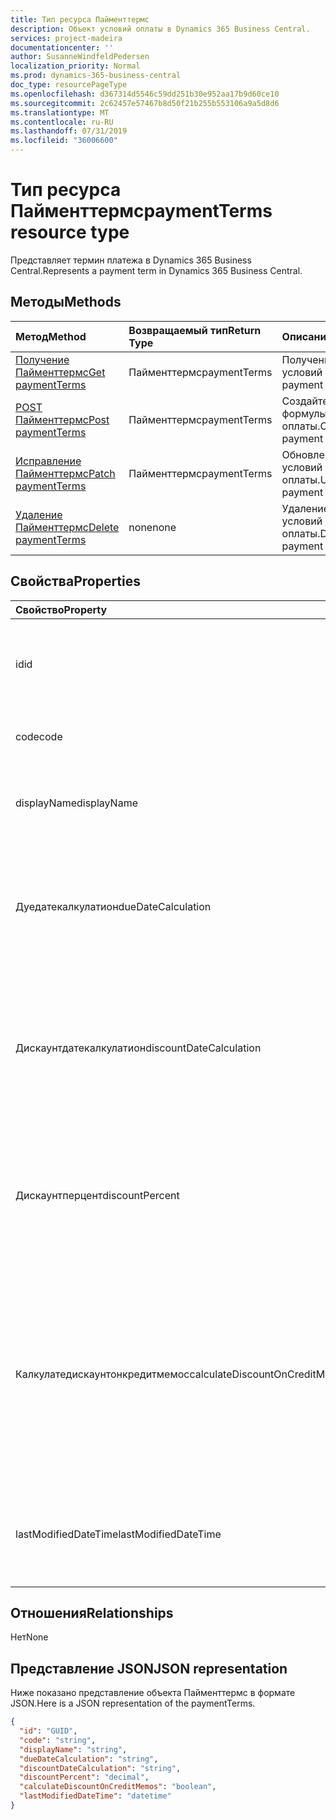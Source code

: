 ```yaml
---
title: Тип ресурса Пайменттермс
description: Объект условий оплаты в Dynamics 365 Business Central.
services: project-madeira
documentationcenter: ''
author: SusanneWindfeldPedersen
localization_priority: Normal
ms.prod: dynamics-365-business-central
doc_type: resourcePageType
ms.openlocfilehash: d367314d5546c59dd251b30e952aa17b9d60ce10
ms.sourcegitcommit: 2c62457e57467b8d50f21b255b553106a9a5d8d6
ms.translationtype: MT
ms.contentlocale: ru-RU
ms.lasthandoff: 07/31/2019
ms.locfileid: "36006600"
---
```

# <a name="paymentterms-resource-type"></a><span data-ttu-id="989ad-103">Тип ресурса Пайменттермс</span><span class="sxs-lookup"><span data-stu-id="989ad-103">paymentTerms resource type</span></span>
<span data-ttu-id="989ad-104">Представляет термин платежа в Dynamics 365 Business Central.</span><span class="sxs-lookup"><span data-stu-id="989ad-104">Represents a payment term in Dynamics 365 Business Central.</span></span>

## <a name="methods"></a><span data-ttu-id="989ad-105">Методы</span><span class="sxs-lookup"><span data-stu-id="989ad-105">Methods</span></span>

| <span data-ttu-id="989ad-106">Метод</span><span class="sxs-lookup"><span data-stu-id="989ad-106">Method</span></span>                                                      | <span data-ttu-id="989ad-107">Возвращаемый тип</span><span class="sxs-lookup"><span data-stu-id="989ad-107">Return Type</span></span>|<span data-ttu-id="989ad-108">Описание</span><span class="sxs-lookup"><span data-stu-id="989ad-108">Description</span></span>            |
|:------------------------------------------------------------|:-----------|:----------------------|
|[<span data-ttu-id="989ad-109">Получение Пайменттермс</span><span class="sxs-lookup"><span data-stu-id="989ad-109">Get paymentTerms</span></span>](../api/dynamics-paymentterms-get.md)      |<span data-ttu-id="989ad-110">Пайменттермс</span><span class="sxs-lookup"><span data-stu-id="989ad-110">paymentTerms</span></span>|<span data-ttu-id="989ad-111">Получение объекта условий оплаты.</span><span class="sxs-lookup"><span data-stu-id="989ad-111">Get a payment terms object.</span></span>   |
|[<span data-ttu-id="989ad-112">POST Пайменттермс</span><span class="sxs-lookup"><span data-stu-id="989ad-112">Post paymentTerms</span></span>](../api/dynamics-create-paymentterms.md)  |<span data-ttu-id="989ad-113">Пайменттермс</span><span class="sxs-lookup"><span data-stu-id="989ad-113">paymentTerms</span></span>|<span data-ttu-id="989ad-114">Создайте объект формулы оплаты.</span><span class="sxs-lookup"><span data-stu-id="989ad-114">Create a payment terms object.</span></span>|
|[<span data-ttu-id="989ad-115">Исправление Пайменттермс</span><span class="sxs-lookup"><span data-stu-id="989ad-115">Patch paymentTerms</span></span>](../api/dynamics-paymentterms-update.md) |<span data-ttu-id="989ad-116">Пайменттермс</span><span class="sxs-lookup"><span data-stu-id="989ad-116">paymentTerms</span></span>|<span data-ttu-id="989ad-117">Обновление объекта условий оплаты.</span><span class="sxs-lookup"><span data-stu-id="989ad-117">Update a payment terms object.</span></span>|
|[<span data-ttu-id="989ad-118">Удаление Пайменттермс</span><span class="sxs-lookup"><span data-stu-id="989ad-118">Delete paymentTerms</span></span>](../api/dynamics-paymentterms-delete.md)|<span data-ttu-id="989ad-119">none</span><span class="sxs-lookup"><span data-stu-id="989ad-119">none</span></span>        |<span data-ttu-id="989ad-120">Удаление объекта условий оплаты.</span><span class="sxs-lookup"><span data-stu-id="989ad-120">Delete a payment terms object.</span></span>|

## <a name="properties"></a><span data-ttu-id="989ad-121">Свойства</span><span class="sxs-lookup"><span data-stu-id="989ad-121">Properties</span></span>
| <span data-ttu-id="989ad-122">Свойство</span><span class="sxs-lookup"><span data-stu-id="989ad-122">Property</span></span>                     | <span data-ttu-id="989ad-123">Тип</span><span class="sxs-lookup"><span data-stu-id="989ad-123">Type</span></span>     |<span data-ttu-id="989ad-124">Описание</span><span class="sxs-lookup"><span data-stu-id="989ad-124">Description</span></span>                                                |
|:-----------------------------|:-------|:----------------------------------------------------------|
|<span data-ttu-id="989ad-125">id</span><span class="sxs-lookup"><span data-stu-id="989ad-125">id</span></span>                            |<span data-ttu-id="989ad-126">GUID</span><span class="sxs-lookup"><span data-stu-id="989ad-126">GUID</span></span>    |<span data-ttu-id="989ad-127">Уникальный идентификатор Пайменттермс.</span><span class="sxs-lookup"><span data-stu-id="989ad-127">The unique ID of the paymentTerms.</span></span> <span data-ttu-id="989ad-128">Не редактируемые.</span><span class="sxs-lookup"><span data-stu-id="989ad-128">Non-editable.</span></span>           |
|<span data-ttu-id="989ad-129">code</span><span class="sxs-lookup"><span data-stu-id="989ad-129">code</span></span>                          |<span data-ttu-id="989ad-130">string</span><span class="sxs-lookup"><span data-stu-id="989ad-130">string</span></span>  |<span data-ttu-id="989ad-131">Определяет код условия платежа.</span><span class="sxs-lookup"><span data-stu-id="989ad-131">Specifies the payment term code.</span></span>                           |
|<span data-ttu-id="989ad-132">displayName</span><span class="sxs-lookup"><span data-stu-id="989ad-132">displayName</span></span>                   |<span data-ttu-id="989ad-133">string</span><span class="sxs-lookup"><span data-stu-id="989ad-133">string</span></span>  |<span data-ttu-id="989ad-134">Задает отображаемое имя условия платежа.</span><span class="sxs-lookup"><span data-stu-id="989ad-134">Specifies the payment term display name.</span></span>                   |
|<span data-ttu-id="989ad-135">Дуедатекалкулатион</span><span class="sxs-lookup"><span data-stu-id="989ad-135">dueDateCalculation</span></span>            |<span data-ttu-id="989ad-136">string</span><span class="sxs-lookup"><span data-stu-id="989ad-136">string</span></span>  |<span data-ttu-id="989ad-137">Указывает формулу, используемую для расчета даты, на которую необходимо выполнить платеж.</span><span class="sxs-lookup"><span data-stu-id="989ad-137">Specifies the formula that is used to calculate the date that a payment must be made.</span></span>|
|<span data-ttu-id="989ad-138">Дискаунтдатекалкулатион</span><span class="sxs-lookup"><span data-stu-id="989ad-138">discountDateCalculation</span></span>       |<span data-ttu-id="989ad-139">string</span><span class="sxs-lookup"><span data-stu-id="989ad-139">string</span></span>  |<span data-ttu-id="989ad-140">Указывает формулу, используемую для расчета даты, которую необходимо выполнить для получения скидки.</span><span class="sxs-lookup"><span data-stu-id="989ad-140">Specifies the formula that is used to calculate the date that a payment must be made in order to obtain a discount.</span></span>|
|<span data-ttu-id="989ad-141">Дискаунтперцент</span><span class="sxs-lookup"><span data-stu-id="989ad-141">discountPercent</span></span>               |<span data-ttu-id="989ad-142">числе</span><span class="sxs-lookup"><span data-stu-id="989ad-142">decimal</span></span> |<span data-ttu-id="989ad-143">Указывает процент скидки, который применяется для раннего платежа по сумме накладной.</span><span class="sxs-lookup"><span data-stu-id="989ad-143">Specifies the discount percentage that is applied for early payment of an invoice amount.</span></span>|
|<span data-ttu-id="989ad-144">Калкулатедискаунтонкредитмемос</span><span class="sxs-lookup"><span data-stu-id="989ad-144">calculateDiscountOnCreditMemos</span></span>|<span data-ttu-id="989ad-145">boolean</span><span class="sxs-lookup"><span data-stu-id="989ad-145">boolean</span></span> |<span data-ttu-id="989ad-146">Указывает, следует ли применять скидку к кредитовым нотам.</span><span class="sxs-lookup"><span data-stu-id="989ad-146">Specifies if the discount should be applied to credit memos.</span></span> <span data-ttu-id="989ad-147">**Значение true** указывает, что будет задана скидка, **значение false** указывает, что скидка не будет задана.</span><span class="sxs-lookup"><span data-stu-id="989ad-147">**True** indicates a discount will be given, **false** indicates a discount will not be given.</span></span>|
|<span data-ttu-id="989ad-148">lastModifiedDateTime</span><span class="sxs-lookup"><span data-stu-id="989ad-148">lastModifiedDateTime</span></span>          |<span data-ttu-id="989ad-149">отличным</span><span class="sxs-lookup"><span data-stu-id="989ad-149">datetime</span></span>|<span data-ttu-id="989ad-150">Дата и время последнего изменения Пайменттермс.</span><span class="sxs-lookup"><span data-stu-id="989ad-150">The last datetime the paymentTerms was modified.</span></span> <span data-ttu-id="989ad-151">Только для чтения.</span><span class="sxs-lookup"><span data-stu-id="989ad-151">Read-Only.</span></span>|  


## <a name="relationships"></a><span data-ttu-id="989ad-152">Отношения</span><span class="sxs-lookup"><span data-stu-id="989ad-152">Relationships</span></span>
<span data-ttu-id="989ad-153">Нет</span><span class="sxs-lookup"><span data-stu-id="989ad-153">None</span></span>

## <a name="json-representation"></a><span data-ttu-id="989ad-154">Представление JSON</span><span class="sxs-lookup"><span data-stu-id="989ad-154">JSON representation</span></span>

<span data-ttu-id="989ad-155">Ниже показано представление объекта Пайменттермс в формате JSON.</span><span class="sxs-lookup"><span data-stu-id="989ad-155">Here is a JSON representation of the paymentTerms.</span></span>


```json
{
  "id": "GUID",
  "code": "string",
  "displayName": "string",
  "dueDateCalculation": "string",
  "discountDateCalculation": "string",
  "discountPercent": "decimal",
  "calculateDiscountOnCreditMemos": "boolean",
  "lastModifiedDateTime": "datetime"
}

```
